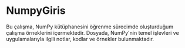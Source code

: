 # NumpyGiris
Bu çalışma, NumPy kütüphanesini öğrenme sürecimde oluşturduğum çalışma örneklerini içermektedir. Dosyada, NumPy'nin temel işlevleri ve uygulamalarıyla ilgili notlar, kodlar ve örnekler bulunmaktadır.

